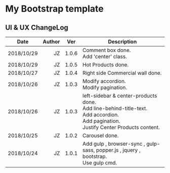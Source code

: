 # My Bootstrap template

## UI & UX ChangeLog

| Date       | Author | Ver   | Description                                                                                                                                    |
| ---------- | -----: | ----- | ---------------------------------------------------------------------------------------------------------------------------------------------- |
| 2018/10/29 |     JZ | 1.0.6 | Comment box done.<br>Add 'center' class.                                                                                                       |
| 2018/10/29 |     JZ | 1.0.5 | Hot Products done.                                                                                                                             |
| 2018/10/27 |     JZ | 1.0.4 | Right side Commercial wall done.                                                                                                               |
| 2018/10/26 |     JZ | 1.0.3 | Modify accordion.<br> Modify pagination.                                                                                                       |
| 2018/10/26 |     JZ | 1.0.3 | left-sidebar & center-products done.<br> Add line-behind-title-text.<br> Add accordion.<br>Add pagination.<br>Justify Center Products content. |
| 2018/10/25 |     JZ | 1.0.2 | Carousel done.                                                                                                                                 |
| 2018/10/24 |     JZ | 1.0.1 | Add gulp , browser-sync , gulp-sass, popper.js , jquery , bootstrap. <br> Use gulp cmd.                                                        |
